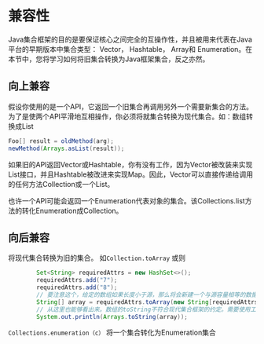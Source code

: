 # 兼容性
Java集合框架的目的是要保证核心之间完全的互操作性，并且被用来代表在Java平台的早期版本中集合类型： Vector， Hashtable， Array和 Enumeration。在本节中，您将学习如何将旧集合转换为Java框架集合，反之亦然。

## 向上兼容

假设你使用的是一个API，它返回一个旧集合再调用另外一个需要新集合的方法。为了是使两个API平滑地互相操作，你必须将就集合转换为现代集合。如：数组转换成List
```java
Foo[] result = oldMethod(arg);
newMethod(Arrays.asList(result));
```
如果旧的API返回Vector或Hashtable，你有没有工作，因为Vector被改装来实现List接口，并且Hashtable被改进来实现Map。因此，Vector可以直接传递给调用的任何方法Collection或一个List。

也许一个API可能会返回一个Enumeration代表对象的集合。该Collections.list方法的转化Enumeration成Collection。

## 向后兼容

将现代集合转换为旧的集合。
如`Collection.toArray`
或则
```java
        Set<String> requiredAttrs = new HashSet<>();
        requiredAttrs.add("7");
        requiredAttrs.add("8");
        // 要注意这个，给定的数组如果长度小于源，那么将会新建一个与源容量相等的数据返回
        String[] array = requiredAttrs.toArray(new String[requiredAttrs.size()]);
        // 从这里也能够看出来。数组的toString不符合现代集合框架的约定。需要使用工具类来打印
        System.out.println(Arrays.toString(array));
```

`Collections.enumeration（c）` 将一个集合转化为Enumeration集合